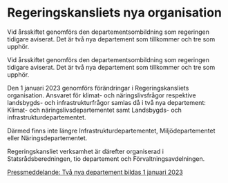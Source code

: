 # Regeringskansliets nya organisation

Vid årsskiftet genomförs den departementsombildning som regeringen tidigare aviserat. Det är två nya departement som tillkommer och tre som upphör.

Vid årsskiftet genomförs den departementsombildning som regeringen tidigare aviserat. Det är två nya departement som tillkommer och tre som upphör.

Den 1 januari 2023 genomförs förändringar i Regeringskansliets organisation. Ansvaret för klimat- och näringslivsfrågor respektive landsbygds- och infrastrukturfrågor samlas då i två nya departement: Klimat- och näringslivsdepartementet samt Landsbygds- och infrastrukturdepartementet.

Därmed finns inte längre Infrastrukturdepartementet, Miljödepartementet eller Näringsdepartementet.

Regeringskansliet verksamhet är därefter organiserad i Statsrådsberedningen, tio departement och Förvaltningsavdelningen.

[Pressmeddelande: Två nya departement bildas 1 januari 2023](/pressmeddelanden/2022/10/tva-nya-departement-bildas-1-januari-2023/ "Två nya departement bildas 1 januari 2023")
